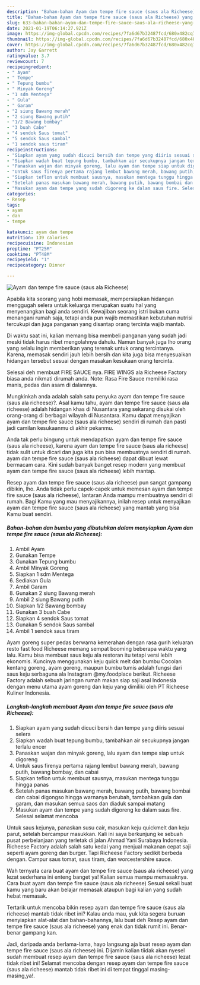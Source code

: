 ```yaml
---
description: "Bahan-bahan Ayam dan tempe fire sauce (saus ala Richeese) yang lezat Untuk Jualan"
title: "Bahan-bahan Ayam dan tempe fire sauce (saus ala Richeese) yang lezat Untuk Jualan"
slug: 633-bahan-bahan-ayam-dan-tempe-fire-sauce-saus-ala-richeese-yang-lezat-untuk-jualan
date: 2021-01-19T06:14:27.921Z
image: https://img-global.cpcdn.com/recipes/7fa6d67b32487fcd/680x482cq70/ayam-dan-tempe-fire-sauce-saus-ala-richeese-foto-resep-utama.jpg
thumbnail: https://img-global.cpcdn.com/recipes/7fa6d67b32487fcd/680x482cq70/ayam-dan-tempe-fire-sauce-saus-ala-richeese-foto-resep-utama.jpg
cover: https://img-global.cpcdn.com/recipes/7fa6d67b32487fcd/680x482cq70/ayam-dan-tempe-fire-sauce-saus-ala-richeese-foto-resep-utama.jpg
author: Jay Garrett
ratingvalue: 3.7
reviewcount: 7
recipeingredient:
- " Ayam"
- " Tempe"
- " Tepung bumbu"
- " Minyak Goreng"
- "1 sdm Mentega"
- " Gula"
- " Garam"
- "2 siung Bawang merah"
- "2 siung Bawang putih"
- "1/2 Bawang bombay"
- "3 buah Cabe"
- "4 sendok Saus tomat"
- "5 sendok Saus sambal"
- "1 sendok saus tiram"
recipeinstructions:
- "Siapkan ayam yang sudah dicuci bersih dan tempe yang diiris sesuai selera"
- "Siapkan wadah buat tepung bumbu, tambahkan air secukupnya jangan terlalu encer"
- "Panaskan wajan dan minyak goreng, lalu ayam dan tempe siap untuk digoreng"
- "Untuk saus firenya pertama rajang lembut bawang merah, bawang putih, bawang bombay, dan cabai"
- "Siapkan teflon untuk membuat sausnya, masukan mentega tunggu hingga panas"
- "Setelah panas masukan bawang merah, bawang putih, bawang bombai dan cabai digongso hingga warnanya berubah, tambahkan gula dan garam, dan masukan semua saos dan diaduk sampai matang"
- "Masukan ayam dan tempe yang sudah digoreng ke dalam saus fire. Selesai selamat mencoba"
categories:
- Resep
tags:
- ayam
- dan
- tempe

katakunci: ayam dan tempe 
nutrition: 139 calories
recipecuisine: Indonesian
preptime: "PT25M"
cooktime: "PT48M"
recipeyield: "1"
recipecategory: Dinner

---
```



![Ayam dan tempe fire sauce (saus ala Richeese)](https://img-global.cpcdn.com/recipes/7fa6d67b32487fcd/680x482cq70/ayam-dan-tempe-fire-sauce-saus-ala-richeese-foto-resep-utama.jpg)

Apabila kita seorang yang hobi memasak, mempersiapkan hidangan menggugah selera untuk keluarga merupakan suatu hal yang menyenangkan bagi anda sendiri. Kewajiban seorang istri bukan cuma menangani rumah saja, tetapi anda pun wajib memastikan kebutuhan nutrisi tercukupi dan juga panganan yang disantap orang tercinta wajib mantab.

Di waktu  saat ini, kalian memang bisa membeli panganan yang sudah jadi meski tidak harus ribet mengolahnya dahulu. Namun banyak juga lho orang yang selalu ingin memberikan yang terenak untuk orang tercintanya. Karena, memasak sendiri jauh lebih bersih dan kita juga bisa menyesuaikan hidangan tersebut sesuai dengan masakan kesukaan orang tercinta. 

Selesai deh membuat FIRE SAUCE nya. FIRE WINGS ala Richeese Factory biasa anda nikmati dirumah anda. Note: Rasa Fire Sauce memiliki rasa manis, pedas dan asam di dalamnya.

Mungkinkah anda adalah salah satu penyuka ayam dan tempe fire sauce (saus ala richeese)?. Asal kamu tahu, ayam dan tempe fire sauce (saus ala richeese) adalah hidangan khas di Nusantara yang sekarang disukai oleh orang-orang di berbagai wilayah di Nusantara. Kamu dapat menyajikan ayam dan tempe fire sauce (saus ala richeese) sendiri di rumah dan pasti jadi camilan kesukaanmu di akhir pekanmu.

Anda tak perlu bingung untuk mendapatkan ayam dan tempe fire sauce (saus ala richeese), karena ayam dan tempe fire sauce (saus ala richeese) tidak sulit untuk dicari dan juga kita pun bisa membuatnya sendiri di rumah. ayam dan tempe fire sauce (saus ala richeese) dapat dibuat lewat bermacam cara. Kini sudah banyak banget resep modern yang membuat ayam dan tempe fire sauce (saus ala richeese) lebih mantap.

Resep ayam dan tempe fire sauce (saus ala richeese) pun sangat gampang dibikin, lho. Anda tidak perlu capek-capek untuk memesan ayam dan tempe fire sauce (saus ala richeese), lantaran Anda mampu membuatnya sendiri di rumah. Bagi Kamu yang mau menyajikannya, inilah resep untuk menyajikan ayam dan tempe fire sauce (saus ala richeese) yang mantab yang bisa Kamu buat sendiri.

<!--inarticleads1-->

##### Bahan-bahan dan bumbu yang dibutuhkan dalam menyiapkan Ayam dan tempe fire sauce (saus ala Richeese):

1. Ambil  Ayam
1. Gunakan  Tempe
1. Gunakan  Tepung bumbu
1. Ambil  Minyak Goreng
1. Siapkan 1 sdm Mentega
1. Sediakan  Gula
1. Ambil  Garam
1. Gunakan 2 siung Bawang merah
1. Ambil 2 siung Bawang putih
1. Siapkan 1/2 Bawang bombay
1. Gunakan 3 buah Cabe
1. Siapkan 4 sendok Saus tomat
1. Gunakan 5 sendok Saus sambal
1. Ambil 1 sendok saus tiram


Ayam goreng super pedas berwarna kemerahan dengan rasa gurih keluaran resto fast food Richeese memang sempat booming beberapa waktu yang lalu. Kamu bisa membuat saus keju ala restoran itu tetapi versi lebih ekonomis. Kuncinya menggunakan keju quick melt dan bumbu Cocolan kentang goreng, ayam goreng, maupun bumbu tumis adalah fungsi dari saus keju serbaguna ala Instagram @my.foodplace berikut. Richeese Factory adalah sebuah jaringan rumah makan siap saji asal Indonesia dengan menu utama ayam goreng dan keju yang dimiliki oleh PT Richeese Kuliner Indonesia. 

<!--inarticleads2-->

##### Langkah-langkah membuat Ayam dan tempe fire sauce (saus ala Richeese):

1. Siapkan ayam yang sudah dicuci bersih dan tempe yang diiris sesuai selera
1. Siapkan wadah buat tepung bumbu, tambahkan air secukupnya jangan terlalu encer
1. Panaskan wajan dan minyak goreng, lalu ayam dan tempe siap untuk digoreng
1. Untuk saus firenya pertama rajang lembut bawang merah, bawang putih, bawang bombay, dan cabai
1. Siapkan teflon untuk membuat sausnya, masukan mentega tunggu hingga panas
1. Setelah panas masukan bawang merah, bawang putih, bawang bombai dan cabai digongso hingga warnanya berubah, tambahkan gula dan garam, dan masukan semua saos dan diaduk sampai matang
1. Masukan ayam dan tempe yang sudah digoreng ke dalam saus fire. Selesai selamat mencoba


Untuk saus kejunya, panaskan susu cair, masukan keju quickmelt dan keju parut, setelah bercampur masukkan. Kali ini saya berkunjung ke sebuah pusat perbelanjaan yang terletak di jalan Ahmad Yani Surabaya Indonesia. Richeese Factory adalah salah satu kedai yang menjual makanan cepat saji seperti ayam goreng dan burger. Tapi Richeese Factory sedikit berbeda dengan. Campur saus tomat, saus tiram, dan worcestershire sauce. 

Wah ternyata cara buat ayam dan tempe fire sauce (saus ala richeese) yang lezat sederhana ini enteng banget ya! Kalian semua mampu memasaknya. Cara buat ayam dan tempe fire sauce (saus ala richeese) Sesuai sekali buat kamu yang baru akan belajar memasak ataupun bagi kalian yang sudah hebat memasak.

Tertarik untuk mencoba bikin resep ayam dan tempe fire sauce (saus ala richeese) mantab tidak ribet ini? Kalau anda mau, yuk kita segera buruan menyiapkan alat-alat dan bahan-bahannya, lalu buat deh Resep ayam dan tempe fire sauce (saus ala richeese) yang enak dan tidak rumit ini. Benar-benar gampang kan. 

Jadi, daripada anda berlama-lama, hayo langsung aja buat resep ayam dan tempe fire sauce (saus ala richeese) ini. Dijamin kalian tiidak akan nyesel sudah membuat resep ayam dan tempe fire sauce (saus ala richeese) lezat tidak ribet ini! Selamat mencoba dengan resep ayam dan tempe fire sauce (saus ala richeese) mantab tidak ribet ini di tempat tinggal masing-masing,ya!.

